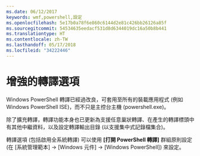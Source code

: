 ```yaml
---
ms.date: 06/12/2017
keywords: wmf,powershell,設定
ms.openlocfilehash: 5e17b0a78f6e860c6144d2e81c426bb26126a85f
ms.sourcegitcommit: 54534635eedacf531d8d6344019dc16a50b8b441
ms.translationtype: HT
ms.contentlocale: zh-TW
ms.lasthandoff: 05/17/2018
ms.locfileid: "34222446"
---
```

# <a name="enhanced-transcription-options"></a>增強的轉譯選項

Windows PowerShell 轉譯已經過改良，可套用至所有的裝載應用程式 (例如 Windows PowerShell ISE)，而不只是主控台主機 (powershell.exe)。

除了擴充轉譯，轉譯功能本身也已更新為支援任意巢狀轉譯、在產生的轉譯標頭中有其他中繼資料，以及設定轉譯輸出目錄 (以支援集中式記錄檔集合)。

轉譯選項 (包括啟用全系統轉譯) 可以使用 **[打開 PowerShell 轉譯]** 群組原則設定 (在 [系統管理範本] -> [Windows 元件] -> [Windows PowerShell]) 來設定。
